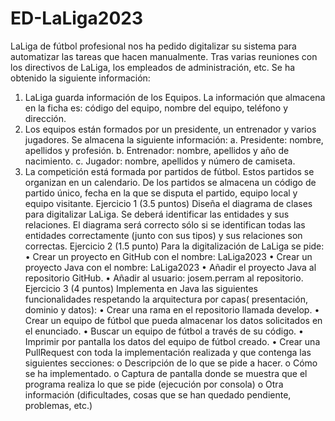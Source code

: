 # ED-LaLiga2023
LaLiga de fútbol profesional nos ha pedido digitalizar su sistema para automatizar las tareas que hacen
manualmente. Tras varias reuniones con los directivos de LaLiga, los empleados de administración, etc. Se
ha obtenido la siguiente información:
1. LaLiga guarda información de los Equipos. La información que almacena en la ficha es: código del
equipo, nombre del equipo, teléfono y dirección.
2. Los equipos están formados por un presidente, un entrenador y varios jugadores. Se almacena la
siguiente información:
a. Presidente: nombre, apellidos y profesión.
b. Entrenador: nombre, apellidos y año de nacimiento.
c. Jugador: nombre, apellidos y número de camiseta.
3. La competición está formada por partidos de fútbol. Estos partidos se organizan en un calendario.
De los partidos se almacena un código de partido único, fecha en la que se disputa el partido, equipo
local y equipo visitante.
Ejercicio 1 (3.5 puntos)
Diseña el diagrama de clases para digitalizar LaLiga. Se deberá identificar las entidades y sus relaciones.
El diagrama será correcto sólo si se identifican todas las entidades correctamente (junto con sus tipos) y sus
relaciones son correctas.
Ejercicio 2 (1.5 punto)
Para la digitalización de LaLiga se pide:
• Crear un proyecto en GitHub con el nombre: LaLiga2023
• Crear un proyecto Java con el nombre: LaLiga2023
• Añadir el proyecto Java al repositorio GitHub.
• Añadir al usuario: josem.perram al repositorio.
Ejercicio 3 (4 puntos)
Implementa en Java las siguientes funcionalidades respetando la arquitectura por capas( presentación,
dominio y datos):
• Crear una rama en el repositorio llamada develop.
• Crear un equipo de fútbol que pueda almacenar los datos solicitados en el enunciado.
• Buscar un equipo de fútbol a través de su código.
• Imprimir por pantalla los datos del equipo de fútbol creado.
• Crear una PullRequest con toda la implementación realizada y que contenga las siguientes secciones:
o Descripción de lo que se pide a hacer.
o Cómo se ha implementado.
o Captura de pantalla donde se muestra que el programa realiza lo que se pide (ejecución por
consola)
o Otra información (dificultades, cosas que se han quedado pendiente, problemas, etc.)
